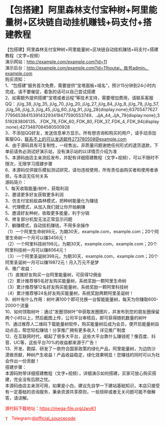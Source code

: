 # 【包搭建】阿里森林支付宝种树+阿里能量树+区块链自动挂机赚钱+码支付+搭建教程

【包搭建】阿里森林支付宝种树+阿里能量树+区块链自动挂机赚钱+码支付+搭建教程（文字+视频）<br>演示网站：http://example.com/example.com?id=11<br>演示后台：http://example.com/example.com?id=11houtai，账号admin，example.com<br>购买须知：<br>1、“包搭建”服务首次免费，需要提供“宝塔面板+域名”，预计15分钟到24小时内完成，请不要催促，着急的话可以自己尝试搭建<br>2、如需额外提供搭建“宝塔或者远程”等技术支持，需要增加费用，请联系客服QQ：.jUg_38,.jUg_35,.jUg_70,.jUg_20,.jUg_27,.jUg_84,.jUg_8,.jUg_78,.jUg_57,.jUg_56,.jUg_3,.jUg_45,.jUg_60,.jUg_91,.jUg_28{display:none};637054776277795653841539143293419477590553749、.JjA_44,.JjA_79{display:none};3519283806135、.FDK_78,.FDK_60,.FDK_80,.FDK_37,.FDK_4,.FDK_94{display:none};4273487084580500928<br>3、不添加QQ好友，发送信息单方显示。所有想咨询和购买的用户，请手动添加客服QQ，联系不上的可以发送邮件273780508@example.com<br>4、由于源码具有可复制性，一经售出，非质量问题谢绝任何形式的退货退款，下单前请务必测试好演示站，没有演示站的以详情页介绍为准<br>5、本源码由店主亲测后发布，并配有详细搭建教程（文字+视频），可以不限时不限次，无限学习搭建步骤<br>6、本源码仅供娱乐模拟测试研究，请勿违规使用，所有责任由购买者和使用者承担，与本店无任何关系<br>源码简介：<br>1、每天收取能量/树叶，获取利润<br>2、邀请更多好友获取更多利润<br>3、仿支付宝蚂蚁森林模式，把种树能量化为赚钱<br>4、代理模式，从加入我们就让你开始躺赚<br>5、邀请好友种树，收取更多能量，利于分销<br>6、修复部分机型无法正常显示问题<br>7、躺赚模式，自动挂机赚钱，不用多余操作<br>（1）一个阿里生命树98元，为期30天，example.com，example.com；20个阿里生命树一个月可以赚3456元！<br>（2）一个阿里科技树198元，为期30天，example.com，example.com；20个阿里科技树一月可以赚8064元！<br>（3）一个阿里圣诞树398元，为期30天，example.com，example.com；20个阿里圣诞树一月可以赚19872元！月入万元不是梦<br>8、推广收益：<br>（1）直推好友购买一台阿里能量树，可获得12佣金<br>（2）累计推荐够5名好友购买能量树，系统奖励一颗阿里生命树<br>（3）累计推荐够12名好友购买能量树，系统奖励一颗阿里科技树<br>（4）累计推荐够24名好友购买能量树，系统奖励两颗阿里圣诞树！<br>9、树叶有什么作用：树叶满100个即可兑换一台智能能量树，每天为你赚取600-2000个流量<br>10、如何领取树叶：通过“发圈领树叶”中获取发圈图片，并发布到您的朋友圈保留两个小时以上，然后截图上传，公司平台审核后，即可获得随机数量的树叶<br>11、通过推荐人二维码下载能量树软件，购买能量树后成为会员，便开启能量树自动点击，帮您轻松赚钱！分享推广拥有更多收入！详见推广制度<br>12、在互联网时代，崛起了很多大平台，这些大平台靠什么赚钱呢？像百度、抖音、UC等，这些平台70%的收益都来源于广告！<br>13、开发、勘探、研发了一款符合国家政策的绿化产品，阿里能量树，为边防沙漠做贡献，种树产生收益！产品收益稳定，绿化效果明显！您赚钱的同时可以为社会作出一份贡献！<br>搭建步骤：<br>本源码附带详细搭建教程（文字+视频），详细演示如何搭建，买家可放心购买搭建，完全没有后顾之忧。<br>本源码由店主亲测可用，如果是小白，建议先自学一下建站基础知识，本店只接受有一定基础的咨询服务，秉承资源共享原则，一些琐碎或者无关问题可能不做解答，请谅解。<br>


<p style="color: red;">源代码下载地址：<a href="https://mega-file.org/JwvK1" style="color: red;">https://mega-file.org/JwvK1</a></p><p style="color: red;"><img src="https://cdn-icons-png.flaticon.com/512/2111/2111646.png" alt="Telegram Icon" style="width: 16px; vertical-align: middle; margin-right: 5px;">Telegram:<a href="https://t.me/official_sourcecode" style="color: red;">@official_sourcecode</a></p>